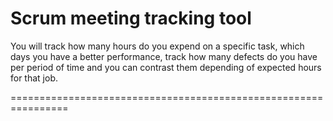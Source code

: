 # Scrum meeting tracking tool

You will track how many hours do you expend on a specific task,
which days you have a better performance, track how many defects
do you have per period of time and you can contrast them depending
of expected hours for that job.

================================================================

